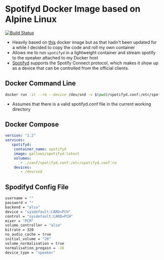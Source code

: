 # Spotifyd Docker Image based on Alpine Linux

[![Build Status](https://dev.azure.com/gallowst/docker/_apis/build/status/gallowst.spotifyd?branchName=main)](https://dev.azure.com/gallowst/docker/_build/latest?definitionId=29&branchName=main)

 - Heavily based on [this](https://hub.docker.com/r/rohmilkaese/spotifyd) docker image but as that hadn't been updated for a while I decided to copy the code and roll my own container
 - Allows me to run `spotifyd` in a lightweight container and stream spotify to the speaker attached to my Docker host 
- [Spotifyd](https://github.com/Spotifyd/spotifyd) supports the Spotify Connect protocol, which makes it show up as a device that can be controlled from the official clients.

## Docker Command Line

~~~bash
docker run -it --rm --device /dev/snd -v $(pwd)/spotifyd.conf:/etc/spotifyd.conf gallows/spotifyd:0.3.4
~~~

- Assumes that there is a valid spotifyd.conf file in the current working directory

## Docker Compose

~~~yaml
version: "2.2"
services:
   spotifyd:
    container_name: spotifyd
    image: gallows/spotifyd:latest
    volumes:
       - ./conf/spotifyd.conf:/etc/spotifyd.conf:ro
    devices:
       - /dev/snd
~~~

## Spodifyd Config File

~~~bash
username = ""
password = ""
backend = "alsa"
device = "sysdefault:CARD=PCH"
control = "sysdefault:CARD=PCH"
mixer = "PCM"
volume_controller = "alsa"
bitrate = 320
no_audio_cache = true
initial_volume = "20"
volume_normalisation = true
normalisation_pregain = -10
device_type = "speaker"
~~~

